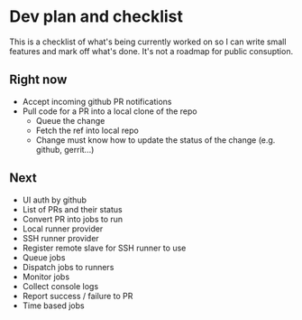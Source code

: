 Dev plan and checklist
======================

This is a checklist of what's being currently worked on so
I can write small features and mark off what's done. It's
not a roadmap for public consuption.

Right now
---------

* Accept incoming github PR notifications
* Pull code for a PR into a local clone of the repo
  * Queue the change
  * Fetch the ref into local repo
  * Change must know how to update the status of the change (e.g. github, gerrit...)

Next
----

* UI auth by github
* List of PRs and their status
* Convert PR into jobs to run
* Local runner provider
* SSH runner provider
* Register remote slave for SSH runner to use
* Queue jobs
* Dispatch jobs to runners
* Monitor jobs
* Collect console logs
* Report success / failure to PR
* Time based jobs
